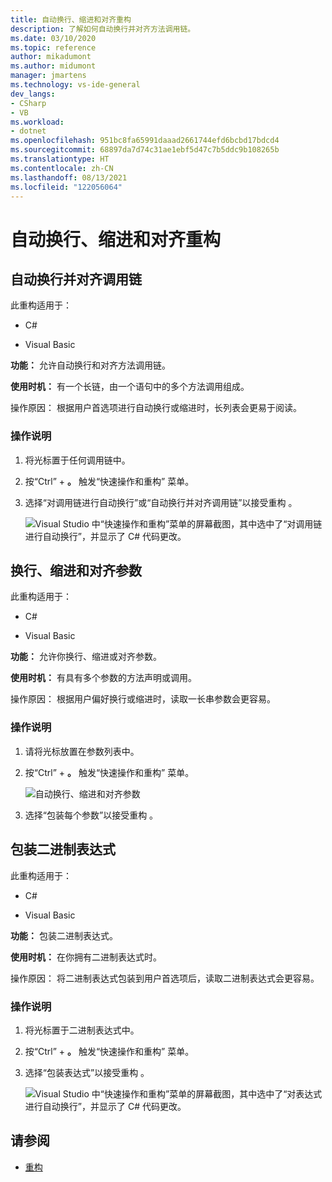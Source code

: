 ```yaml
---
title: 自动换行、缩进和对齐重构
description: 了解如何自动换行并对齐方法调用链。
ms.date: 03/10/2020
ms.topic: reference
author: mikadumont
ms.author: midumont
manager: jmartens
ms.technology: vs-ide-general
dev_langs:
- CSharp
- VB
ms.workload:
- dotnet
ms.openlocfilehash: 951bc8fa65991daaad2661744efd6bcbd17bdcd4
ms.sourcegitcommit: 68897da7d74c31ae1ebf5d47c7b5ddc9b108265b
ms.translationtype: HT
ms.contentlocale: zh-CN
ms.lasthandoff: 08/13/2021
ms.locfileid: "122056064"
---
```

# <a name="wrap-indent-and-align-refactorings"></a>自动换行、缩进和对齐重构

## <a name="wrap-and-align-call-chains"></a>自动换行并对齐调用链

此重构适用于：

- C#

- Visual Basic

**功能：** 允许自动换行和对齐方法调用链。

**使用时机：** 有一个长链，由一个语句中的多个方法调用组成。

操作原因：  根据用户首选项进行自动换行或缩进时，长列表会更易于阅读。

### <a name="how-to"></a>操作说明

1. 将光标置于任何调用链中。
2. 按“Ctrl”  + **。** 触发“快速操作和重构”  菜单。
3. 选择“对调用链进行自动换行”或“自动换行并对齐调用链”以接受重构   。

   ![Visual Studio 中“快速操作和重构”菜单的屏幕截图，其中选中了“对调用链进行自动换行”，并显示了 C# 代码更改。](media/wrap-call-chain.png)

## <a name="wrap-indent-and-align-parameters-or-arguments"></a>换行、缩进和对齐参数

此重构适用于：

- C#

- Visual Basic

**功能：** 允许你换行、缩进或对齐参数。

**使用时机：** 有具有多个参数的方法声明或调用。

操作原因：  根据用户偏好换行或缩进时，读取一长串参数会更容易。

### <a name="how-to"></a>操作说明

1. 请将光标放置在参数列表中。
2. 按“Ctrl”  + **。** 触发“快速操作和重构”  菜单。

   ![自动换行、缩进和对齐参数](media/wrap-parameters.png)

3. 选择“包装每个参数”以接受重构  。

## <a name="wrap-binary-expressions"></a>包装二进制表达式

此重构适用于：

- C#

- Visual Basic

**功能：** 包装二进制表达式。

**使用时机：** 在你拥有二进制表达式时。

操作原因：  将二进制表达式包装到用户首选项后，读取二进制表达式会更容易。

### <a name="how-to"></a>操作说明

1. 将光标置于二进制表达式中。
2. 按“Ctrl”  + **。** 触发“快速操作和重构”  菜单。
3. 选择“包装表达式”以接受重构  。

   ![Visual Studio 中“快速操作和重构”菜单的屏幕截图，其中选中了“对表达式进行自动换行”，并显示了 C# 代码更改。](media/wrap-binary-expression.png)

## <a name="see-also"></a>请参阅

- [重构](../refactoring-in-visual-studio.md)
